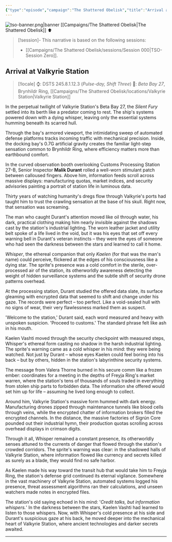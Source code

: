 ```yaml
---
{"type":"episode","campaign":"The Shattered Obelisk","title":"Arrival at Valkyrie Station","episode":"TSO-000","location":"Valkyrie Station","tools":["Claude"],"dg-publish":true,"dg-permalink":"the-shattered-obelisk/000","dg-metatags":{"og:title":"Arrival at Valkyrie Station","description":"TSO-000: Kaelen Vashti arrives at Valkyrie Station.","og:image":"/img/user/Campaigns/The%20Shattered%20Obelisk/images/tso-banner.png"},"cssclasses":["banner","banner-fade","starforged"],"permalink":"/the-shattered-obelisk/000/","metatags":{"og:title":"Arrival at Valkyrie Station","description":"TSO-000: Kaelen Vashti arrives at Valkyrie Station.","og:image":"/img/user/Campaigns/The%20Shattered%20Obelisk/images/tso-banner.png"},"contentClasses":"banner banner-fade starforged","dgPassFrontmatter":true,"noteIcon":""}
---
```



![tso-banner.png|banner](/img/user/Campaigns/The%20Shattered%20Obelisk/images/tso-banner.png)
[[Campaigns/The Shattered Obelisk\|The Shattered Obelisk]] ⬆️

> [!session]-
> This narrative is based on the following sessions:
> -  [[Campaigns/The Shattered Obelisk/sessions/Session 000\|TSO-Session Zero]].

## Arrival at Valkyrie Station

> [!locale]
> ⌚:  DSTS 245.8.1.12.3 (*Pulse-day, Shift Three*) 
> 📌: *Beta Bay 27*, Brynhildr Ring, [[Campaigns/The Shattered Obelisk/locations/Valkyrie Station\|Valkyrie Station]]

In the perpetual twilight of Valkyrie Station's Beta Bay 27, the *Silent Fury* settled into its berth like a predator coming to rest. The ship's systems powered down with a dying whisper, leaving only the essential systems humming beneath its scarred hull.  

Through the bay's armored viewport, the intimidating sweep of automated defense platforms tracks incoming traffic with mechanical precision. Inside, the docking bay's 0.7G artificial gravity creates the familiar light-step sensation common to Brynhildr Ring, where efficiency matters more than earthbound comfort.

In the curved observation booth overlooking Customs Processing Station 27-B, Senior Inspector **Malik Durant** rolled a well-worn stimulant patch between calloused fingers. Above him, information feeds scroll across massive displays: manufacturing quotas, market indices, and security advisories painting a portrait of station life in luminous data.

Thirty years of watching humanity's dregs flow through Valkyrie's ports had taught him to trust the crawling sensation at the base of his skull. Right now, that sensation was screaming.

The man who caught Durant's attention moved like oil through water, his dark, practical clothing making him nearly invisible against the shadows cast by the station's industrial lighting. The worn leather jacket and utility belt spoke of a life lived in the void, but it was his eyes that set off every warning bell in Durant's veteran instincts – they were the eyes of someone who had seen the darkness between the stars and learned to call it home.

*Whisper*, the ethereal companion that only *Kaelen* (for that was the man's name) could perceive, flickered at the edges of his consciousness like a dying star. The sprite's presence was a cold comfort in the sterile, over-processed air of the station, its otherworldly awareness detecting the weight of hidden surveillance systems and the subtle shift of security drone patterns overhead.

At the processing station, Durant studied the offered data slate, its surface gleaming with encrypted data that seemed to shift and change under his gaze. The records were perfect – too perfect. Like a void-sealed hull with no signs of wear, their very flawlessness marked them as suspect.

'Welcome to the station,' Durant said, each word measured and heavy with unspoken suspicion. 'Proceed to customs.' The standard phrase felt like ash in his mouth.

Kaelen Vashti moved through the security checkpoint with measured steps, Whisper's ethereal form casting no shadow in the harsh industrial lighting. The sprite's warning came as a cold whisper in his mind: they were being watched. Not just by Durant – whose eyes Kaelen could feel boring into his back – but by others, hidden in the station's labyrinthine security systems.

The message from Valera Thorne burned in his secure comm like a frozen ember: coordinates for a meeting in the depths of Freyja Ring's market warren, where the station's tens of thousands of souls traded in everything from stolen ship parts to forbidden data. The information she offered would set him up for life – assuming he lived long enough to collect.

Around him, Valkyrie Station's massive form hummed with dark energy. Manufacturing drones zipped through maintenance tunnels like blood cells through veins, while the encrypted chatter of information brokers filled the encrypted channels. In the distance, the massive factories of Sigrún Core pounded out their industrial hymn, their production quotas scrolling across overhead displays in crimson digits.

Through it all, Whisper remained a constant presence, its otherworldly senses attuned to the currents of danger that flowed through the station's crowded corridors. The sprite's warning was clear: in the shadowed halls of Valkyrie Station, where information flowed like currency and secrets killed as surely as a blade, they would find no safe harbor.

As Kaelen made his way toward the transit hub that would take him to Freyja Ring, the station's defense grid continued its eternal vigilance. Somewhere in the vast machinery of Valkyrie Station, automated systems logged his presence, threat assessment algorithms ran their calculations, and unseen watchers made notes in encrypted files.

The station's old saying echoed in his mind: '*Credit talks, but information whispers.*' In the darkness between the stars, Kaelen Vashti had learned to listen to those whispers. Now, with Whisper's cold presence at his side and Durant's suspicious gaze at his back, he moved deeper into the mechanical heart of Valkyrie Station, where ancient technologies and darker secrets awaited.

- - -

